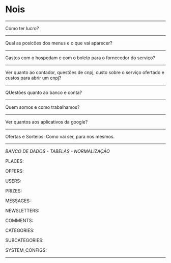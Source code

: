 # Nois
___________________________________________________________________________________________________________________
Como ter lucro?
___________________________________________________________________________________________________________________
Qual as posicões dos menus e o que vai aparecer?
___________________________________________________________________________________________________________________
Gastos com o hospedam e com o boleto para o fornecedor do serviço?
___________________________________________________________________________________________________________________
Ver quanto ao contador, questões de cnpj, custo sobre o serviço ofertado e custos para abrir um cnpj?
___________________________________________________________________________________________________________________
QUestões quanto ao banco e conta?
___________________________________________________________________________________________________________________
Quem somos e como trabalhamos?
___________________________________________________________________________________________________________________
Ver quantos aos aplicativos da google?
___________________________________________________________________________________________________________________
Ofertas e Sorteios:
Como vai ser, para nos mesmos.

___________________________________________________________________________________________________________________
<i>BANCO DE DADOS - TABELAS - NORMALIZAÇÃO</i>

PLACES:

OFFERS:

USERS:

PRIZES:

MESSAGES:

NEWSLETTERS:

COMMENTS:

CATEGORIES:

SUBCATEGORIES:

SYSTEM_CONFIGS:

___________________________________________________________________________________________________________________


